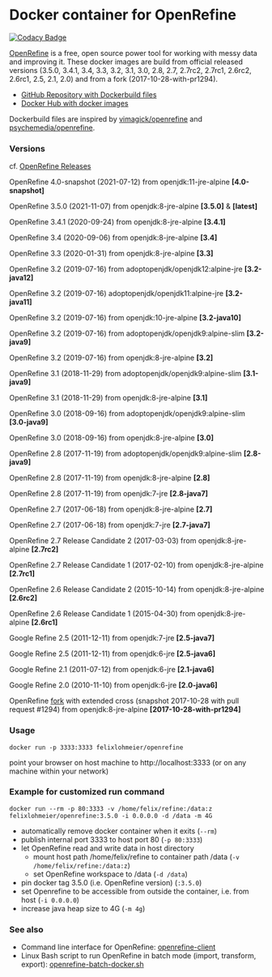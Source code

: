 # Docker container for OpenRefine

[![Codacy Badge](https://app.codacy.com/project/badge/Grade/7bc99a51df354a1da1a67e6c1b34f55b)](https://www.codacy.com/gh/opencultureconsulting/openrefine-docker/dashboard)

[OpenRefine](http://openrefine.org/) is a free, open source power tool for working with messy data and improving it.
These docker images are build from official released versions (3.5.0, 3.4.1, 3.4, 3.3, 3.2, 3.1, 3.0, 2.8, 2.7, 2.7rc2, 2.7rc1, 2.6rc2, 2.6rc1, 2.5, 2.1, 2.0) and from a fork (2017-10-28-with-pr1294).

* [GitHub Repository with Dockerbuild files](https://github.com/felixlohmeier/openrefine-docker)
* [Docker Hub with docker images](https://hub.docker.com/r/felixlohmeier/openrefine/)

Dockerbuild files are inspired by [vimagick/openrefine](https://hub.docker.com/r/vimagick/openrefine/) and [psychemedia/openrefine](https://hub.docker.com/r/psychemedia/openrefine/).

### Versions

cf. [OpenRefine Releases](https://github.com/OpenRefine/OpenRefine/releases)

OpenRefine 4.0-snapshot (2021-07-12) from openjdk:11-jre-alpine **[4.0-snapshot]**

OpenRefine 3.5.0 (2021-11-07) from openjdk:8-jre-alpine **[3.5.0]** & **[latest]**

OpenRefine 3.4.1 (2020-09-24) from openjdk:8-jre-alpine **[3.4.1]**

OpenRefine 3.4 (2020-09-06) from openjdk:8-jre-alpine **[3.4]**

OpenRefine 3.3 (2020-01-31) from openjdk:8-jre-alpine **[3.3]**

OpenRefine 3.2 (2019-07-16) from adoptopenjdk/openjdk12:alpine-jre **[3.2-java12]**

OpenRefine 3.2 (2019-07-16) adoptopenjdk/openjdk11:alpine-jre **[3.2-java11]**

OpenRefine 3.2 (2019-07-16) from openjdk:10-jre-alpine **[3.2-java10]**

OpenRefine 3.2 (2019-07-16) from adoptopenjdk/openjdk9:alpine-slim **[3.2-java9]**

OpenRefine 3.2 (2019-07-16) from openjdk:8-jre-alpine **[3.2]**

OpenRefine 3.1 (2018-11-29) from adoptopenjdk/openjdk9:alpine-slim **[3.1-java9]**

OpenRefine 3.1 (2018-11-29) from openjdk:8-jre-alpine **[3.1]**

OpenRefine 3.0 (2018-09-16) from adoptopenjdk/openjdk9:alpine-slim **[3.0-java9]**

OpenRefine 3.0 (2018-09-16) from openjdk:8-jre-alpine **[3.0]**

OpenRefine 2.8 (2017-11-19) from adoptopenjdk/openjdk9:alpine-slim **[2.8-java9]**

OpenRefine 2.8 (2017-11-19) from openjdk:8-jre-alpine **[2.8]**

OpenRefine 2.8 (2017-11-19) from openjdk:7-jre **[2.8-java7]**

OpenRefine 2.7 (2017-06-18) from openjdk:8-jre-alpine **[2.7]**

OpenRefine 2.7 (2017-06-18) from openjdk:7-jre **[2.7-java7]**

OpenRefine 2.7 Release Candidate 2 (2017-03-03) from openjdk:8-jre-alpine **[2.7rc2]**

OpenRefine 2.7 Release Candidate 1 (2017-02-10) from openjdk:8-jre-alpine **[2.7rc1]**

OpenRefine 2.6 Release Candidate 2 (2015-10-14) from openjdk:8-jre-alpine **[2.6rc2]**

OpenRefine 2.6 Release Candidate 1 (2015-04-30) from openjdk:8-jre-alpine **[2.6rc1]**

Google Refine 2.5 (2011-12-11) from openjdk:7-jre **[2.5-java7]**

Google Refine 2.5 (2011-12-11) from openjdk:6-jre **[2.5-java6]**

Google Refine 2.1 (2011-07-12) from openjdk:6-jre **[2.1-java6]**

Google Refine 2.0 (2010-11-10) from openjdk:6-jre **[2.0-java6]**

OpenRefine [fork](https://github.com/opencultureconsulting/OpenRefine) with extended cross (snapshot 2017-10-28 with pull request #1294) from openjdk:8-jre-alpine **[2017-10-28-with-pr1294]**

### Usage
```
docker run -p 3333:3333 felixlohmeier/openrefine
```

point your browser on host machine to http://localhost:3333 (or on any machine within your network)

### Example for customized run command

```
docker run --rm -p 80:3333 -v /home/felix/refine:/data:z felixlohmeier/openrefine:3.5.0 -i 0.0.0.0 -d /data -m 4G
```

* automatically remove docker container when it exits (`--rm`)
* publish internal port 3333 to host port 80 (`-p 80:3333`)
* let OpenRefine read and write data in host directory
  * mount host path /home/felix/refine to container path /data (`-v /home/felix/refine:/data:z`)
  * set OpenRefine workspace to /data (`-d /data`)
* pin docker tag 3.5.0 (i.e. OpenRefine version) (`:3.5.0`)
* set Openrefine to be accessible from outside the container, i.e. from host (`-i 0.0.0.0`)
* increase java heap size to 4G (`-m 4g`)

### See also

* Command line interface for OpenRefine: [openrefine-client](https://github.com/opencultureconsulting/openrefine-client/#docker)
* Linux Bash script to run OpenRefine in batch mode (import, transform, export): [openrefine-batch-docker.sh](https://github.com/opencultureconsulting/openrefine-batch/#docker)
